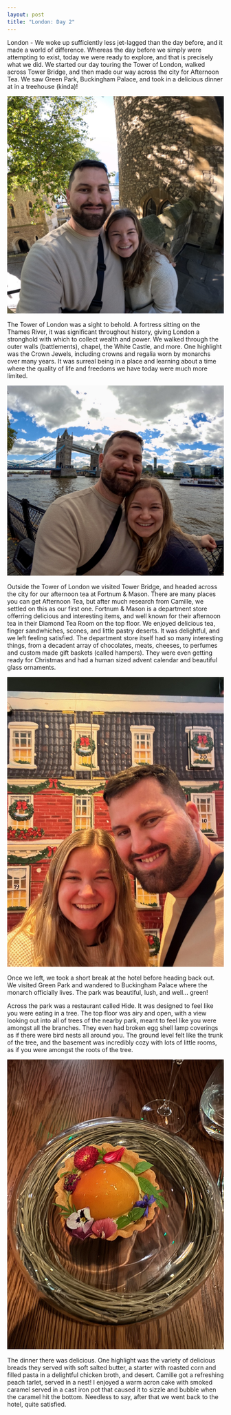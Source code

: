 ```yaml
---
layout: post
title: "London: Day 2"
---
```


London - We woke up sufficiently less jet-lagged than the day before, and it
made a world of difference. Whereas the day before we simply were attempting to
exist, today we were ready to explore, and that is precisely what we did. We
started our day touring the Tower of London, walked across Tower Bridge, and
then made our way across the city for Afternoon Tea. We saw Green Park,
Buckingham Palace, and took in a delicious dinner at in a treehouse (kinda)!

![Tower of London](/assets/images/london-1.jpeg)

The Tower of London was a sight to behold. A fortress sitting on the Thames
River, it was significant throughout history, giving London a stronghold with
which to collect wealth and power. We walked through the outer walls
(battlements), chapel, the White Castle, and more. One highlight was the Crown
Jewels, including crowns and regalia worn by monarchs over many years. It was
surreal being in a place and learning about a time where the quality of life and
freedoms we have today were much more limited.

![Tower of London](/assets/images/london-2.jpeg)

Outside the Tower of London we visited Tower Bridge, and headed across the city
for our afternoon tea at Fortnum & Mason. There are many places you can get
Afternoon Tea, but after much research from Camille, we settled on this as our
first one. Fortnum & Mason is a department store offerring delicious and
interesting items, and well known for their afternoon tea in their Diamond Tea
Room on the top floor. We enjoyed delicious tea, finger sandwhiches, scones, and
little pastry deserts. It was delightful, and we left feeling satisfied. The
department store itself had so many interesting things, from a decadent array of
chocolates, meats, cheeses, to perfumes and custom made gift baskets (called
hampers). They were even getting ready for Christmas and had a human sized
advent calendar and beautiful glass ornaments.

![Tower of London](/assets/images/london-4.jpeg)

Once we left, we took a short break at the hotel before heading back out. We
visited Green Park and wandered to Buckingham Palace where the monarch
officially lives. The park was beautiful, lush, and well... green!

Across the park was a restaurant called Hide. It was designed to feel like you
were eating in a tree. The top floor was airy and open, with a view looking out
into all of trees of the nearby park, meant to feel like you were amongst all
the branches. They even had broken egg shell lamp coverings as if there were
bird nests all around you. The ground level felt like the trunk of the tree, and
the basement was incredibly cozy with lots of little rooms, as if you were
amongst the roots of the tree.

![Tower of London](/assets/images/london-5.jpeg)

The dinner there was delicious. One highlight was the variety of delicious
breads they served with soft salted butter, a starter with roasted corn and
filled pasta in a delightful chicken broth, and desert. Camille got a refreshing
peach tarlet, served in a nest! I enjoyed a warm acron cake with smoked caramel
served in a cast iron pot that caused it to sizzle and bubble when the caramel
hit the bottom. Needless to say, after that we went back to the hotel, quite
satisfied.
